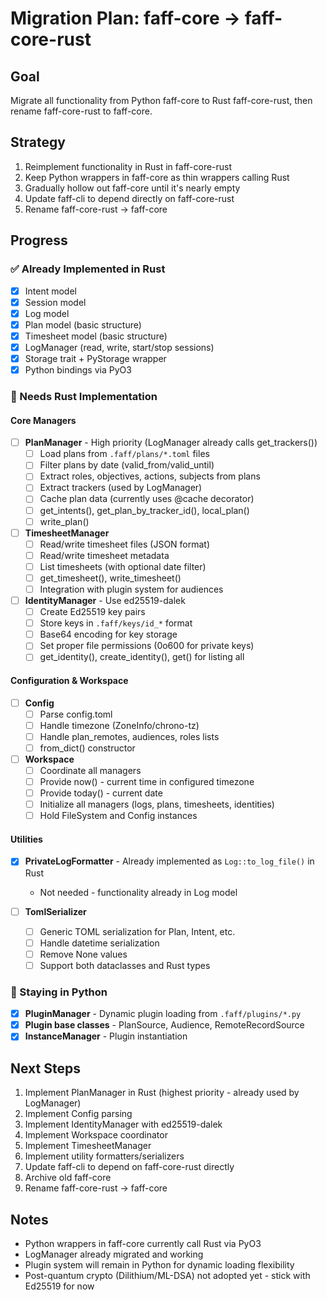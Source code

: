 # Migration Plan: faff-core → faff-core-rust

## Goal
Migrate all functionality from Python faff-core to Rust faff-core-rust, then rename faff-core-rust to faff-core.

## Strategy
1. Reimplement functionality in Rust in faff-core-rust
2. Keep Python wrappers in faff-core as thin wrappers calling Rust
3. Gradually hollow out faff-core until it's nearly empty
4. Update faff-cli to depend directly on faff-core-rust
5. Rename faff-core-rust → faff-core

## Progress

### ✅ Already Implemented in Rust
- [x] Intent model
- [x] Session model
- [x] Log model
- [x] Plan model (basic structure)
- [x] Timesheet model (basic structure)
- [x] LogManager (read, write, start/stop sessions)
- [x] Storage trait + PyStorage wrapper
- [x] Python bindings via PyO3

### 🚧 Needs Rust Implementation

#### Core Managers
- [ ] **PlanManager** - High priority (LogManager already calls get_trackers())
  - [ ] Load plans from `.faff/plans/*.toml` files
  - [ ] Filter plans by date (valid_from/valid_until)
  - [ ] Extract roles, objectives, actions, subjects from plans
  - [ ] Extract trackers (used by LogManager)
  - [ ] Cache plan data (currently uses @cache decorator)
  - [ ] get_intents(), get_plan_by_tracker_id(), local_plan()
  - [ ] write_plan()

- [ ] **TimesheetManager**
  - [ ] Read/write timesheet files (JSON format)
  - [ ] Read/write timesheet metadata
  - [ ] List timesheets (with optional date filter)
  - [ ] get_timesheet(), write_timesheet()
  - [ ] Integration with plugin system for audiences

- [ ] **IdentityManager** - Use ed25519-dalek
  - [ ] Create Ed25519 key pairs
  - [ ] Store keys in `.faff/keys/id_*` format
  - [ ] Base64 encoding for key storage
  - [ ] Set proper file permissions (0o600 for private keys)
  - [ ] get_identity(), create_identity(), get() for listing all

#### Configuration & Workspace
- [ ] **Config**
  - [ ] Parse config.toml
  - [ ] Handle timezone (ZoneInfo/chrono-tz)
  - [ ] Handle plan_remotes, audiences, roles lists
  - [ ] from_dict() constructor

- [ ] **Workspace**
  - [ ] Coordinate all managers
  - [ ] Provide now() - current time in configured timezone
  - [ ] Provide today() - current date
  - [ ] Initialize all managers (logs, plans, timesheets, identities)
  - [ ] Hold FileSystem and Config instances

#### Utilities
- [x] **PrivateLogFormatter** - Already implemented as `Log::to_log_file()` in Rust
  - Not needed - functionality already in Log model

- [ ] **TomlSerializer**
  - [ ] Generic TOML serialization for Plan, Intent, etc.
  - [ ] Handle datetime serialization
  - [ ] Remove None values
  - [ ] Support both dataclasses and Rust types

### 🐍 Staying in Python
- [x] **PluginManager** - Dynamic plugin loading from `.faff/plugins/*.py`
- [x] **Plugin base classes** - PlanSource, Audience, RemoteRecordSource
- [x] **InstanceManager** - Plugin instantiation

## Next Steps
1. Implement PlanManager in Rust (highest priority - already used by LogManager)
2. Implement Config parsing
3. Implement IdentityManager with ed25519-dalek
4. Implement Workspace coordinator
5. Implement TimesheetManager
6. Implement utility formatters/serializers
7. Update faff-cli to depend on faff-core-rust directly
8. Archive old faff-core
9. Rename faff-core-rust → faff-core

## Notes
- Python wrappers in faff-core currently call Rust via PyO3
- LogManager already migrated and working
- Plugin system will remain in Python for dynamic loading flexibility
- Post-quantum crypto (Dilithium/ML-DSA) not adopted yet - stick with Ed25519 for now
